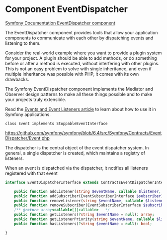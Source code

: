 # Component EventDispatcher

[Symfony Documentation EventDispatcher component](https://symfony.com/doc/6.4/components/event_dispatcher.html)


The EventDispatcher component provides tools that allow your application components to communicate with each other by dispatching events and listening to them.


Consider the real-world example where you want to provide a plugin system for your project. A plugin should be able to add methods, or do something before or after a method is executed, without interfering with other plugins. This is not an easy problem to solve with single inheritance, and even if multiple inheritance was possible with PHP, it comes with its own drawbacks.


The Symfony EventDispatcher component implements the Mediator and Observer design patterns to make all these things possible and to make your projects truly extensible.


Read the [Events and Event Listeners article](https://symfony.com/doc/6.4/event_dispatcher.html) to learn about how to use it in Symfony applications.




``` class Event implements StoppableEventInterface ```


https://github.com/symfony/symfony/blob/6.4/src/Symfony/Contracts/EventDispatcher/Event.php



The dispatcher is the central object of the event dispatcher system. In general, a single dispatcher is created, which maintains a registry of listeners. 

When an event is dispatched via the dispatcher, it notifies all listeners registered with that event


```PHP
interface EventDispatcherInterface extends ContractsEventDispatcherInterface {

    public function addListener(string $eventName, callable $listener, int $priority = 0);
    public function addSubscriber(EventSubscriberInterface $subscriber);
    public function removeListener(string $eventName, callable $listener);
    public function removeSubscriber(EventSubscriberInterface $subscriber);
    /** @return array<callable[]|callable>   */
    public function getListeners(?string $eventName = null): array;
    public function getListenerPriority(string $eventName, callable $listener): ?int;
    public function hasListeners(?string $eventName = null): bool;

}

```
